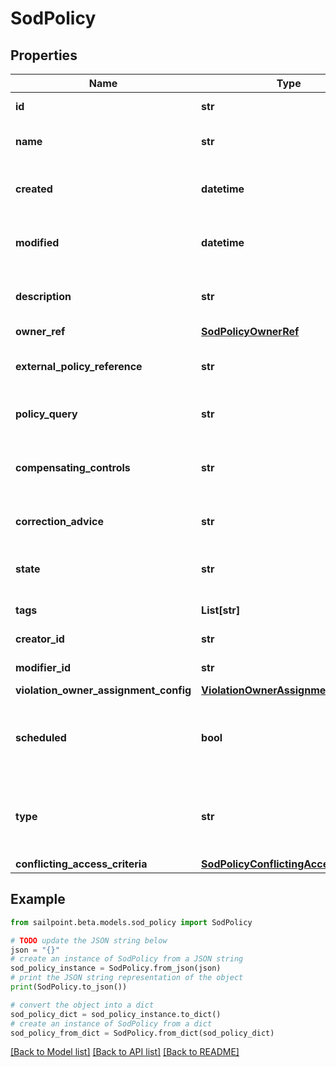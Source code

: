 # SodPolicy


## Properties

Name | Type | Description | Notes
------------ | ------------- | ------------- | -------------
**id** | **str** | Policy ID. | [optional] [readonly] 
**name** | **str** | Policy business name. | [optional] 
**created** | **datetime** | The time when this SOD policy is created. | [optional] [readonly] 
**modified** | **datetime** | The time when this SOD policy is modified. | [optional] [readonly] 
**description** | **str** | Optional description of the SOD policy. | [optional] 
**owner_ref** | [**SodPolicyOwnerRef**](SodPolicyOwnerRef.md) |  | [optional] 
**external_policy_reference** | **str** | Optional external policy reference. | [optional] 
**policy_query** | **str** | Search query of the SOD policy. | [optional] 
**compensating_controls** | **str** | Optional compensating controls (Mitigating Controls). | [optional] 
**correction_advice** | **str** | Optional correction advice. | [optional] 
**state** | **str** | Whether the policy is enforced or not. | [optional] 
**tags** | **List[str]** | Tags for the policy object. | [optional] 
**creator_id** | **str** | Policy&#39;s creator ID. | [optional] [readonly] 
**modifier_id** | **str** | Policy&#39;s modifier ID. | [optional] [readonly] 
**violation_owner_assignment_config** | [**ViolationOwnerAssignmentConfig**](ViolationOwnerAssignmentConfig.md) |  | [optional] 
**scheduled** | **bool** | Defines whether a policy has been scheduled or not. | [optional] [default to False]
**type** | **str** | Whether a policy is query based or conflicting access based. | [optional] [default to 'GENERAL']
**conflicting_access_criteria** | [**SodPolicyConflictingAccessCriteria**](SodPolicyConflictingAccessCriteria.md) |  | [optional] 

## Example

```python
from sailpoint.beta.models.sod_policy import SodPolicy

# TODO update the JSON string below
json = "{}"
# create an instance of SodPolicy from a JSON string
sod_policy_instance = SodPolicy.from_json(json)
# print the JSON string representation of the object
print(SodPolicy.to_json())

# convert the object into a dict
sod_policy_dict = sod_policy_instance.to_dict()
# create an instance of SodPolicy from a dict
sod_policy_from_dict = SodPolicy.from_dict(sod_policy_dict)
```
[[Back to Model list]](../README.md#documentation-for-models) [[Back to API list]](../README.md#documentation-for-api-endpoints) [[Back to README]](../README.md)


